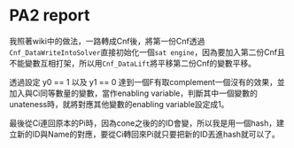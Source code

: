 # PA2 report 




我照著wiki中的做法，一路轉成Cnf後，將第一份Cnf透過`Cnf_DataWriteIntoSolver`直接初始化一個`sat engine`，因為要加入第二份Cnf且不能變數互相打架，所以用`Cnf_DataLift`將平移第二份Cnf的變數平移。

透過設定 y0 == 1 以及 y1 == 0 達到一個F有取complement一個沒有的效果，並加入與Ci同等數量的變數，當作enabling variable，判斷其中一個變數的unateness時，就將對應其他變數的enabling variable設定成1。

最後從Ci連回原本的Pi時，因為cone之後的的ID會變，所以我是用一個hash，建立新的ID與Name的對應，要從Ci轉回來Pi就只要把新的ID丟進hash就可以了。